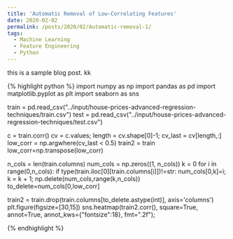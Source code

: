 ```yaml
---
title: 'Automatic Removal of Low-Correlating Features'
date: 2020-02-02
permalink: /posts/2020/02/Automatic-removal-1/
tags:
  - Machine Learning
  - Feature Engineering
  - Python
---
```

  
  this is a sample blog post.
kk

{% highlight python %}
import numpy as np
import pandas as pd
import matplotlib.pyplot as plt
import seaborn as sns

train = pd.read_csv("../input/house-prices-advanced-regression-techniques/train.csv")
test = pd.read_csv("../input/house-prices-advanced-regression-techniques/test.csv")

c = train.corr()
cv = c.values; length = cv.shape[0]-1;
cv_last = cv[length,:]
low_corr = np.argwhere(cv_last < 0.5)
train2 = train
low_corr=np.transpose(low_corr)

n_cols = len(train.columns)
num_cols = np.zeros((1, n_cols))
k = 0
for i in range(0,n_cols):
    if type(train.iloc[0][train.columns[i]])!=str:
        num_cols[0,k]=i; k = k + 1;
np.delete(num_cols,range(k,n_cols))
to_delete=num_cols[0,low_corr]

train2 = train.drop(train.columns[to_delete.astype(int)],  axis='columns')
plt.figure(figsize=[30,15])
sns.heatmap(train2.corr(), square=True, annot=True, annot_kws={"fontsize":18}, fmt=".2f");

{% endhighlight %}
